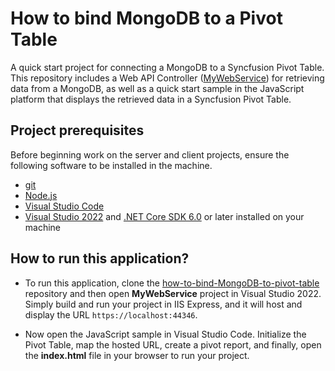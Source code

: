 # How to bind MongoDB to a Pivot Table

A quick start project for connecting a MongoDB to a Syncfusion Pivot Table. This repository includes a Web API Controller ([MyWebService](../MyWebService/)) for retrieving data from a MongoDB, as well as a quick start sample in the JavaScript platform that displays the retrieved data in a Syncfusion Pivot Table.

## Project prerequisites

Before beginning work on the server and client projects, ensure the following software to be installed in the machine.

* [git](https://git-scm.com/downloads)
* [Node.js](https://nodejs.org/en/)
* [Visual Studio Code](https://code.visualstudio.com/)
* [Visual Studio 2022](https://visualstudio.microsoft.com/downloads/ ) and [.NET Core SDK 6.0](https://dotnet.microsoft.com/en-us/download/dotnet/6.0) or later installed on your machine

## How to run this application?

* To run this application, clone the [how-to-bind-MongoDB-to-pivot-table](https://github.com/SyncfusionExamples/how-to-bind-MongoDB-database-to-pivot-table.git) repository and then open **MyWebService** project in Visual Studio 2022. Simply build and run your project in IIS Express, and it will host and display the URL `https://localhost:44346`.

*  Now open the JavaScript sample in Visual Studio Code. Initialize the Pivot Table, map the hosted URL, create a pivot report, and finally, open the **index.html** file in your browser to run your project.